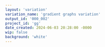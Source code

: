 ```yaml
---
layout: 'variation'
variation_name: 'gradient graphs variation'
output_id: '000_002'
project_id: 'gg'
date_created: 2024-06-03 20:28:00 -0000
wip: false
background: 'white'
---
```

